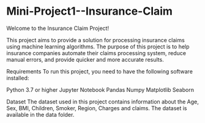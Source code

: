 # Mini-Project1--Insurance-Claim
Welcome to the Insurance Claim Project!

This project aims to provide a solution for processing insurance claims using machine learning algorithms. The purpose of this project is to help insurance companies automate their claims processing system, reduce manual errors, and provide quicker and more accurate results.

Requirements
To run this project, you need to have the following software installed:

Python 3.7 or higher
Jupyter Notebook
Pandas
Numpy
Matplotlib
Seaborn

Dataset
The dataset used in this project contains information about the Age, Sex, BMI, Children, Smoker, Region, Charges and claims. The dataset is available in the data folder.
